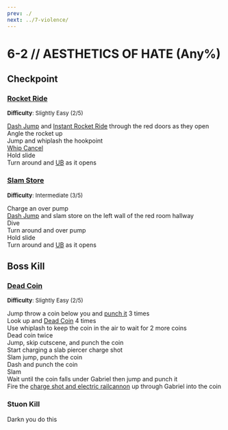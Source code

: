 ```yaml
---
prev: ./
next: ../7-violence/
---
```


# 6-2 // AESTHETICS OF HATE (Any%)

## Checkpoint

### [Rocket Ride](https://youtu.be/bFLRgSnoQbo)
<font size="2">
    <b>Difficulty</b>: Slightly Easy (2/5)
</font>

[Dash Jump](/speedrun-tech.md#dash-jump) and [Instant Rocket Ride](/speedrun-tech.md#instant-rocket-ride) through the red doors as they open <br/>
Angle the rocket up <br/>
Jump and whiplash the hookpoint <br/>
[Whip Cancel](/speedrun-tech.md#whip-cancel) <br/>
Hold slide  <br/>
Turn around and [UB](/speedrun-tech.md#ub-ultraboost) as it opens <br/>

### [Slam Store](https://youtu.be/mMjFsTK1bfg)
<font size="2">
    <b>Difficulty</b>: Intermediate (3/5)
</font>

Charge an over pump <br/>
[Dash Jump](/speedrun-tech.md#dash-jump) and slam store on the left wall of the red room hallway <br/>
Dive <br/>
Turn around and over pump <br/>
Hold slide  <br/>
Turn around and [UB](/speedrun-tech.md#ub-ultraboost) as it opens <br/>

## Boss Kill

### [Dead Coin](https://youtu.be/bFLRgSnoQbo)
<font size="2">
    <b>Difficulty</b>: Slightly Easy (2/5)
</font>

Jump throw a coin below you and [punch it](/speedrun-tech.md#coin-punch) 3 times <br/>
Look up and [Dead Coin](/speedrun-tech.md#dead-coins) 4 times <br/>
Use whiplash to keep the coin in the air to wait for 2 more coins <br/>
Dead coin twice <br/>
Jump, skip cutscene, and punch the coin <br/>
Start charging a slab piercer charge shot <br/>
Slam jump, punch the coin <br/>
Dash and punch the coin <br/>
Slam <br/>
Wait until the coin falls under Gabriel then jump and punch it <br/>
Fire the [charge shot and electric railcannon](/speedrun-tech.md#ricostacks) up through Gabriel into the coin

### Stuon Kill 
Darkn you do this
